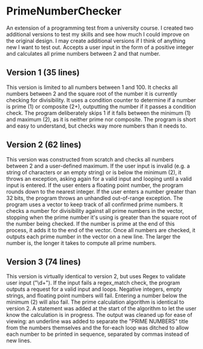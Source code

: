 # PrimeNumberChecker
An extension of a programming test from a university course.
I created two additional versions to test my skills and see how much I could improve on the original design. I may create additional versions if I think of anything new I want to test out.
Accepts a user input in the form of a positive integer and calculates all prime numbers between 2 and that number.

## Version 1 (35 lines)
This version is limited to all numbers between 1 and 100. It checks all numbers between 2 and the square root of the number it is currently checking for divisibility. It uses a condition counter to determine if a number is prime (1) or composite (2+), outputting the number if it passes a condition check. The program deliberately skips 1 if it falls between the minimum (1) and maximum (2), as it is neither prime nor composite. The program is short and easy to understand, but checks way more numbers than it needs to.

## Version 2 (62 lines)
This version was constructed from scratch and checks all numbers between 2 and a user-defined maximum. If the user input is invalid (e.g. a string of characters or an empty string) or is below the minimum (2), it throws an exception, asking again for a valid input and looping until a valid input is entered. If the user enters a floating point number, the program rounds down to the nearest integer. If the user enters a number greater than 32 bits, the program throws an unhandled out-of-range exception. The program uses a vector to keep track of all confirmed prime numbers. It checks a number for divisibility against all prime numbers in the vector, stopping when the prime number it's using is greater than the square root of the number being checked. If the number is prime at the end of this process, it adds it to the end of the vector. Once all numbers are checked, it outputs each prime number in the vector on a new line. The larger the number is, the longer it takes to compute all prime numbers.

## Version 3 (74 lines)
This version is virtually identical to version 2, but uses Regex to validate user input ("\d+"). If the input fails a regex_match check, the program outputs a request for a valid input and loops. Negative integers, empty strings, and floating point numbers will fail. Entering a number below the minimum (2) will also fail. The prime calculation algorithm is identical to version 2. A statement was added at the start of the algorithm to let the user know the calculation is in progress. The output was cleaned up for ease of viewing: an underline was added to separate the "PRIME NUMBERS" title from the numbers themselves and the for-each loop was ditched to allow each number to be printed in sequence, separated by commas instead of new lines.
